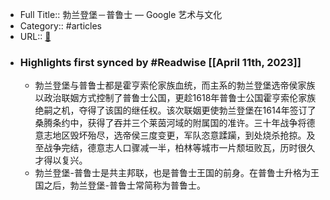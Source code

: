 - Full Title:: 勃兰登堡－普鲁士 — Google 艺术与文化
- Category:: #articles
- URL:: [🔗](https://artsandculture.google.com/entity/m01k6xp?hl=zh)
- ### Highlights first synced by #Readwise [[April 11th, 2023]]
    - 勃兰登堡与普鲁士都是霍亨索伦家族血统，而主系的勃兰登堡选帝侯家族以政治联姻方式控制了普鲁士公国，更趁1618年普鲁士公国霍亨索伦家族绝嗣之机，夺得了该国的继任权。该次联姻更使勃兰登堡在1614年签订了桑腾条约中，获得了吞并三个莱茵河域的附属国的准许。三十年战争将德意志地区毁坏殆尽，选帝侯三度变更，军队恣意蹂躏，到处烧杀抢掠。及至战争完结，德意志人口骤减一半，柏林等城市一片颓垣败瓦，历时很久才得以复兴。
    - 勃兰登堡-普鲁士是共主邦联，也是普鲁士王国的前身。在普鲁士升格为王国之后，勃兰登堡-普鲁士常简称为普鲁士。
